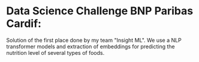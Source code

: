 # Data Science Challenge BNP Paribas Cardif:

Solution of the first place done by my team "Insight ML".
We use a NLP transformer models and extraction of embeddings for predicting the nutrition level of several types of foods.
